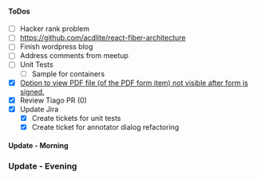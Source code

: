 #### ToDos
- [ ] Hacker rank problem
- [ ] https://github.com/acdlite/react-fiber-architecture
- [ ] Finish wordpress blog
- [ ] Address comments from meetup
- [ ] Unit Tests
  - [ ] Sample for containers
- [x] [Option to view PDF file (of the PDF form item) not visible after form is signed.](https://www.pivotaltracker.com/story/show/163488622/comments/198839793)
- [x] Review Tiago PR (0)
- [x] Update Jira
  - [x] Create tickets for unit tests
  - [x] Create ticket for annotator dialog refactoring

#### Update - Morning

### Update - Evening

